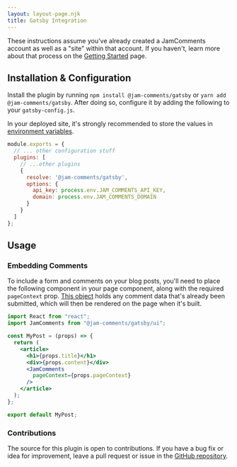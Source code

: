 ```yaml
---
layout: layout-page.njk
title: Gatsby Integration
---
```


These instructions assume you've already created a JamComments account as well as a "site" within that account. If you haven't, learn more about that process on the [Getting Started](/docs/getting-started) page.

## Installation & Configuration

Install the plugin by running `npm install @jam-comments/gatsby` or `yarn add @jam-comments/gatsby`. After doing so, configure it by adding the following to your `gatsby-config.js`.

<div class="warning">
  <span>
    In your deployed site, it's strongly recommended to store the values in <a href="https://www.gatsbyjs.com/docs/how-to/local-development/environment-variables/">environment variables</a>.
  </span>
</div>

```javascript
module.exports = {
  // ... other configuration stuff
  plugins: [
    // ...other plugins
    {
      resolve: '@jam-comments/gatsby',
      options: {
        api_key: process.env.JAM_COMMENTS_API_KEY,
        domain: process.env.JAM_COMMENTS_DOMAIN
      }
    }
  ]
};
```

## Usage

### Embedding Comments

To include a form and comments on your blog posts, you'll need to place the following component in your page component, along with the required `pageContext` prop. [This object](https://www.gatsbyjs.com/docs/creating-and-modifying-pages) holds any comment data that's already been submitted, which will then be rendered on the page when it's built.

```jsx
import React from "react";
import JamComments from "@jam-comments/gatsby/ui";

const MyPost = (props) => {
  return (
    <article>
      <h1>{props.title}</h1>
      <div>{props.content}</div>
      <JamComments
        pageContext={props.pageContext}
      />
    </article>
  );
};

export default MyPost;
```

### Contributions

The source for this plugin is open to contributions. If you have a bug fix or idea for improvement, leave a pull request or issue in the [GitHub repository](https://github.com/alexmacarthur/jam-comments-javascript/tree/master/packages/gatsby).
